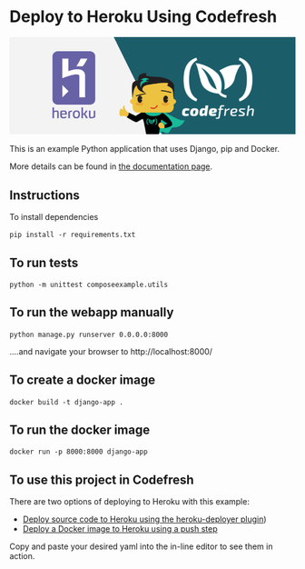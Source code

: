 # Deploy to Heroku Using Codefresh

![heroku and codefresh](heroku-and-codefresh.png)

This is an example Python application that uses Django, pip and Docker.

More details can be found in [the documentation page](https://codefresh.io/docs//docs/yaml-examples/examples/deploy-to-heroku/).

## Instructions

To install dependencies 

```
pip install -r requirements.txt 
```

## To run tests

```
python -m unittest composeexample.utils
```

## To run the webapp manually

```
python manage.py runserver 0.0.0.0:8000
```

....and navigate your browser to  http://localhost:8000/

## To create a docker image

```
docker build -t django-app .
```


## To run the docker image

```
docker run -p 8000:8000 django-app
```


## To use this project in Codefresh 

There are two options of deploying to Heroku with this example:

- [Deploy source code to Heroku using the heroku-deployer plugin](codefresh.yml))
- [Deploy a Docker image to Heroku using a push step](codefresh-heroku-push-image.yml)

Copy and paste your desired yaml into the in-line editor to see them in action.








